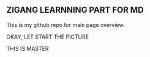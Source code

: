 ## ZIGANG LEARNNING PART FOR MD

This is my github repo for main page overview.

OKAY, LET START THE PICTURE

THIS IS MASTER

